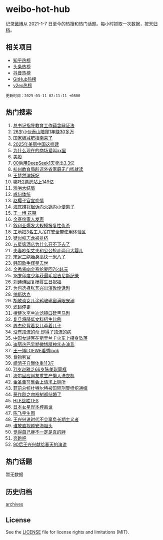 # weibo-hot-hub

记录[微博](https://www.weibo.com)从 2021-1-7 日至今的热搜和热门话题。每小时抓取一次数据，按天[归档](archives)。

## 相关项目

- [知乎热榜](https://github.com/lonnyzhang423/zhihu-hot-hub)
- [头条热榜](https://github.com/lonnyzhang423/toutiao-hot-hub)
- [抖音热榜](https://github.com/lonnyzhang423/douyin-hot-hub)
- [GitHub热榜](https://github.com/lonnyzhang423/github-hot-hub)
- [v2ex热榜](https://github.com/lonnyzhang423/v2ex-hot-hub)


`更新时间：2025-03-11 02:11:11 +0800`

## 热门搜索

1. [总书记指导教育工作蕴含辩证法](https://m.weibo.cn/search?containerid=100103type%3D1%26t%3D10%26q%3D%23%E6%80%BB%E4%B9%A6%E8%AE%B0%E6%8C%87%E5%AF%BC%E6%95%99%E8%82%B2%E5%B7%A5%E4%BD%9C%E8%95%B4%E5%90%AB%E8%BE%A9%E8%AF%81%E6%B3%95%23&stream_entry_id=51&isnewpage=1&extparam=seat%3D1%26stream_entry_id%3D51%26c_type%3D51%26q%3D%2523%25E6%2580%25BB%25E4%25B9%25A6%25E8%25AE%25B0%25E6%258C%2587%25E5%25AF%25BC%25E6%2595%2599%25E8%2582%25B2%25E5%25B7%25A5%25E4%25BD%259C%25E8%2595%25B4%25E5%2590%25AB%25E8%25BE%25A9%25E8%25AF%2581%25E6%25B3%2595%2523%26cate%3D10103%26dgr%3D0%26pos%3D0%26filter_type%3Drealtimehot%26display_time%3D1741630270%26pre_seqid%3D17416302702990236194475)
1. [26岁小伙泰山陪爬1年赚30多万](https://m.weibo.cn/search?containerid=100103type%3D1%26t%3D10%26q%3D%2326%E5%B2%81%E5%B0%8F%E4%BC%99%E6%B3%B0%E5%B1%B1%E9%99%AA%E7%88%AC1%E5%B9%B4%E8%B5%9A30%E5%A4%9A%E4%B8%87%23&stream_entry_id=31&isnewpage=1&extparam=seat%3D1%26stream_entry_id%3D31%26band_rank%3D1%26filter_type%3Drealtimehot%26lcate%3D5001%26c_type%3D31%26dgr%3D0%26q%3D%252326%25E5%25B2%2581%25E5%25B0%258F%25E4%25BC%2599%25E6%25B3%25B0%25E5%25B1%25B1%25E9%2599%25AA%25E7%2588%25AC1%25E5%25B9%25B4%25E8%25B5%259A30%25E5%25A4%259A%25E4%25B8%2587%2523%26cate%3D5001%26flag%3D0%26pos%3D0%26realpos%3D1%26display_time%3D1741630270%26pre_seqid%3D17416302702990236194475)
1. [国家版减肥指南来了](https://m.weibo.cn/search?containerid=100103type%3D1%26t%3D10%26q%3D%23%E5%9B%BD%E5%AE%B6%E7%89%88%E5%87%8F%E8%82%A5%E6%8C%87%E5%8D%97%E6%9D%A5%E4%BA%86%23&stream_entry_id=31&isnewpage=1&extparam=seat%3D1%26stream_entry_id%3D31%26band_rank%3D2%26filter_type%3Drealtimehot%26lcate%3D5001%26c_type%3D31%26dgr%3D0%26q%3D%2523%25E5%259B%25BD%25E5%25AE%25B6%25E7%2589%2588%25E5%2587%258F%25E8%2582%25A5%25E6%258C%2587%25E5%258D%2597%25E6%259D%25A5%25E4%25BA%2586%2523%26cate%3D5001%26flag%3D16%26pos%3D1%26realpos%3D2%26display_time%3D1741630270%26pre_seqid%3D17416302702990236194475)
1. [2025年美丽中国这样建](https://m.weibo.cn/search?containerid=100103type%3D1%26t%3D10%26q%3D%232025%E5%B9%B4%E7%BE%8E%E4%B8%BD%E4%B8%AD%E5%9B%BD%E8%BF%99%E6%A0%B7%E5%BB%BA%23&stream_entry_id=31&isnewpage=1&extparam=seat%3D1%26stream_entry_id%3D31%26band_rank%3D3%26filter_type%3Drealtimehot%26lcate%3D5001%26c_type%3D31%26dgr%3D0%26q%3D%25232025%25E5%25B9%25B4%25E7%25BE%258E%25E4%25B8%25BD%25E4%25B8%25AD%25E5%259B%25BD%25E8%25BF%2599%25E6%25A0%25B7%25E5%25BB%25BA%2523%26cate%3D5001%26flag%3D0%26pos%3D2%26realpos%3D3%26display_time%3D1741630270%26pre_seqid%3D17416302702990236194475)
1. [为什么现在的商场爱叫xx里](https://m.weibo.cn/search?containerid=100103type%3D1%26t%3D10%26q%3D%23%E4%B8%BA%E4%BB%80%E4%B9%88%E7%8E%B0%E5%9C%A8%E7%9A%84%E5%95%86%E5%9C%BA%E7%88%B1%E5%8F%ABxx%E9%87%8C%23&stream_entry_id=31&isnewpage=1&extparam=seat%3D1%26stream_entry_id%3D31%26band_rank%3D4%26filter_type%3Drealtimehot%26lcate%3D5001%26c_type%3D31%26dgr%3D0%26q%3D%2523%25E4%25B8%25BA%25E4%25BB%2580%25E4%25B9%2588%25E7%258E%25B0%25E5%259C%25A8%25E7%259A%2584%25E5%2595%2586%25E5%259C%25BA%25E7%2588%25B1%25E5%258F%25ABxx%25E9%2587%258C%2523%26cate%3D5001%26flag%3D0%26pos%3D3%26realpos%3D4%26display_time%3D1741630270%26pre_seqid%3D17416302702990236194475)
1. [美股](https://m.weibo.cn/search?containerid=100103type%3D1%26t%3D10%26q%3D%E7%BE%8E%E8%82%A1&stream_entry_id=31&isnewpage=1&extparam=seat%3D1%26stream_entry_id%3D31%26band_rank%3D5%26filter_type%3Drealtimehot%26lcate%3D5001%26c_type%3D31%26dgr%3D0%26q%3D%25E7%25BE%258E%25E8%2582%25A1%26cate%3D5001%26flag%3D0%26pos%3D4%26realpos%3D5%26display_time%3D1741630270%26pre_seqid%3D17416302702990236194475)
1. [00后用DeepSeek1天卖出3.3亿](https://m.weibo.cn/search?containerid=100103type%3D1%26t%3D10%26q%3D%2300%E5%90%8E%E7%94%A8DeepSeek1%E5%A4%A9%E5%8D%96%E5%87%BA3.3%E4%BA%BF%23&stream_entry_id=31&isnewpage=1&extparam=seat%3D1%26stream_entry_id%3D31%26band_rank%3D6%26filter_type%3Drealtimehot%26lcate%3D5001%26c_type%3D31%26dgr%3D0%26q%3D%252300%25E5%2590%258E%25E7%2594%25A8DeepSeek1%25E5%25A4%25A9%25E5%258D%2596%25E5%2587%25BA3.3%25E4%25BA%25BF%2523%26cate%3D5001%26flag%3D0%26pos%3D5%26realpos%3D6%26display_time%3D1741630270%26pre_seqid%3D17416302702990236194475)
1. [杭州教育局辟谣外省家庭无门槛就读](https://m.weibo.cn/search?containerid=100103type%3D1%26t%3D10%26q%3D%23%E6%9D%AD%E5%B7%9E%E6%95%99%E8%82%B2%E5%B1%80%E8%BE%9F%E8%B0%A3%E5%A4%96%E7%9C%81%E5%AE%B6%E5%BA%AD%E6%97%A0%E9%97%A8%E6%A7%9B%E5%B0%B1%E8%AF%BB%23&stream_entry_id=31&isnewpage=1&extparam=seat%3D1%26stream_entry_id%3D31%26band_rank%3D7%26is_ad_pos%3D1%26filter_type%3Drealtimehot%26c_type%3D31%26lcate%3D5001%26q%3D%2523%25E6%259D%25AD%25E5%25B7%259E%25E6%2595%2599%25E8%2582%25B2%25E5%25B1%2580%25E8%25BE%259F%25E8%25B0%25A3%25E5%25A4%2596%25E7%259C%2581%25E5%25AE%25B6%25E5%25BA%25AD%25E6%2597%25A0%25E9%2597%25A8%25E6%25A7%259B%25E5%25B0%25B1%25E8%25AF%25BB%2523%26cate%3D5001%26pos%3D6%26adid%3D278778%26dgr%3D0%26display_time%3D1741630270%26pre_seqid%3D17416302702990236194475)
1. [王楚然演妖妃](https://m.weibo.cn/search?containerid=100103type%3D1%26t%3D10%26q%3D%E7%8E%8B%E6%A5%9A%E7%84%B6%E6%BC%94%E5%A6%96%E5%A6%83&stream_entry_id=31&isnewpage=1&extparam=seat%3D1%26stream_entry_id%3D31%26band_rank%3D7%26filter_type%3Drealtimehot%26lcate%3D5001%26c_type%3D31%26dgr%3D0%26q%3D%25E7%258E%258B%25E6%25A5%259A%25E7%2584%25B6%25E6%25BC%2594%25E5%25A6%2596%25E5%25A6%2583%26cate%3D5001%26flag%3D0%26pos%3D7%26realpos%3D7%26display_time%3D1741630270%26pre_seqid%3D17416302702990236194475)
1. [哪吒2票房站上149亿](https://m.weibo.cn/search?containerid=100103type%3D1%26t%3D10%26q%3D%23%E5%93%AA%E5%90%922%E7%A5%A8%E6%88%BF%E7%AB%99%E4%B8%8A149%E4%BA%BF%23&stream_entry_id=31&isnewpage=1&extparam=seat%3D1%26stream_entry_id%3D31%26band_rank%3D8%26filter_type%3Drealtimehot%26lcate%3D5001%26c_type%3D31%26dgr%3D0%26q%3D%2523%25E5%2593%25AA%25E5%2590%25922%25E7%25A5%25A8%25E6%2588%25BF%25E7%25AB%2599%25E4%25B8%258A149%25E4%25BA%25BF%2523%26cate%3D5001%26flag%3D0%26pos%3D8%26realpos%3D8%26display_time%3D1741630270%26pre_seqid%3D17416302702990236194475)
1. [难哄大结局](https://m.weibo.cn/search?containerid=100103type%3D1%26t%3D10%26q%3D%23%E9%9A%BE%E5%93%84%E5%A4%A7%E7%BB%93%E5%B1%80%23&stream_entry_id=31&isnewpage=1&extparam=seat%3D1%26stream_entry_id%3D31%26band_rank%3D9%26filter_type%3Drealtimehot%26lcate%3D5001%26c_type%3D31%26dgr%3D0%26q%3D%2523%25E9%259A%25BE%25E5%2593%2584%25E5%25A4%25A7%25E7%25BB%2593%25E5%25B1%2580%2523%26cate%3D5001%26flag%3D0%26pos%3D9%26realpos%3D9%26display_time%3D1741630270%26pre_seqid%3D17416302702990236194475)
1. [成何体统](https://m.weibo.cn/search?containerid=100103type%3D1%26t%3D10%26q%3D%E6%88%90%E4%BD%95%E4%BD%93%E7%BB%9F&stream_entry_id=31&isnewpage=1&extparam=seat%3D1%26stream_entry_id%3D31%26band_rank%3D10%26filter_type%3Drealtimehot%26lcate%3D5001%26c_type%3D31%26dgr%3D0%26q%3D%25E6%2588%2590%25E4%25BD%2595%25E4%25BD%2593%25E7%25BB%259F%26cate%3D5001%26flag%3D0%26pos%3D10%26realpos%3D10%26display_time%3D1741630270%26pre_seqid%3D17416302702990236194475)
1. [赵樱子官宣恋情](https://m.weibo.cn/search?containerid=100103type%3D1%26t%3D10%26q%3D%23%E8%B5%B5%E6%A8%B1%E5%AD%90%E5%AE%98%E5%AE%A3%E6%81%8B%E6%83%85%23&stream_entry_id=31&isnewpage=1&extparam=seat%3D1%26stream_entry_id%3D31%26band_rank%3D11%26filter_type%3Drealtimehot%26lcate%3D5001%26c_type%3D31%26dgr%3D0%26q%3D%2523%25E8%25B5%25B5%25E6%25A8%25B1%25E5%25AD%2590%25E5%25AE%2598%25E5%25AE%25A3%25E6%2581%258B%25E6%2583%2585%2523%26cate%3D5001%26flag%3D2%26pos%3D11%26realpos%3D11%26display_time%3D1741630270%26pre_seqid%3D17416302702990236194475)
1. [海底捞将起诉向火锅内小便男子](https://m.weibo.cn/search?containerid=100103type%3D1%26t%3D10%26q%3D%23%E6%B5%B7%E5%BA%95%E6%8D%9E%E5%B0%86%E8%B5%B7%E8%AF%89%E5%90%91%E7%81%AB%E9%94%85%E5%86%85%E5%B0%8F%E4%BE%BF%E7%94%B7%E5%AD%90%23&stream_entry_id=31&isnewpage=1&extparam=seat%3D1%26stream_entry_id%3D31%26band_rank%3D12%26filter_type%3Drealtimehot%26lcate%3D5001%26c_type%3D31%26dgr%3D0%26q%3D%2523%25E6%25B5%25B7%25E5%25BA%2595%25E6%258D%259E%25E5%25B0%2586%25E8%25B5%25B7%25E8%25AF%2589%25E5%2590%2591%25E7%2581%25AB%25E9%2594%2585%25E5%2586%2585%25E5%25B0%258F%25E4%25BE%25BF%25E7%2594%25B7%25E5%25AD%2590%2523%26cate%3D5001%26flag%3D2%26pos%3D12%26realpos%3D12%26display_time%3D1741630270%26pre_seqid%3D17416302702990236194475)
1. [王一博 花期](https://m.weibo.cn/search?containerid=100103type%3D1%26t%3D10%26q%3D%E7%8E%8B%E4%B8%80%E5%8D%9A+%E8%8A%B1%E6%9C%9F&stream_entry_id=31&isnewpage=1&extparam=seat%3D1%26stream_entry_id%3D31%26band_rank%3D13%26filter_type%3Drealtimehot%26lcate%3D5001%26c_type%3D31%26dgr%3D0%26q%3D%25E7%258E%258B%25E4%25B8%2580%25E5%258D%259A%2520%25E8%258A%25B1%25E6%259C%259F%26cate%3D5001%26flag%3D0%26pos%3D13%26realpos%3D13%26display_time%3D1741630270%26pre_seqid%3D17416302702990236194475)
1. [金赛纶家人发声](https://m.weibo.cn/search?containerid=100103type%3D1%26t%3D10%26q%3D%23%E9%87%91%E8%B5%9B%E7%BA%B6%E5%AE%B6%E4%BA%BA%E5%8F%91%E5%A3%B0%23&stream_entry_id=31&isnewpage=1&extparam=seat%3D1%26stream_entry_id%3D31%26band_rank%3D14%26filter_type%3Drealtimehot%26lcate%3D5001%26c_type%3D31%26dgr%3D0%26q%3D%2523%25E9%2587%2591%25E8%25B5%259B%25E7%25BA%25B6%25E5%25AE%25B6%25E4%25BA%25BA%25E5%258F%2591%25E5%25A3%25B0%2523%26cate%3D5001%26flag%3D0%26pos%3D14%26realpos%3D14%26display_time%3D1741630270%26pre_seqid%3D17416302702990236194475)
1. [叙利亚爆发大规模报复性仇杀](https://m.weibo.cn/search?containerid=100103type%3D1%26t%3D10%26q%3D%23%E5%8F%99%E5%88%A9%E4%BA%9A%E7%88%86%E5%8F%91%E5%A4%A7%E8%A7%84%E6%A8%A1%E6%8A%A5%E5%A4%8D%E6%80%A7%E4%BB%87%E6%9D%80%23&stream_entry_id=31&isnewpage=1&extparam=seat%3D1%26stream_entry_id%3D31%26band_rank%3D15%26filter_type%3Drealtimehot%26lcate%3D5001%26c_type%3D31%26dgr%3D0%26q%3D%2523%25E5%258F%2599%25E5%2588%25A9%25E4%25BA%259A%25E7%2588%2586%25E5%258F%2591%25E5%25A4%25A7%25E8%25A7%2584%25E6%25A8%25A1%25E6%258A%25A5%25E5%25A4%258D%25E6%2580%25A7%25E4%25BB%2587%25E6%259D%2580%2523%26cate%3D5001%26flag%3D0%26pos%3D15%26realpos%3D15%26display_time%3D1741630270%26pre_seqid%3D17416302702990236194475)
1. [工地把3名工人吊在安全带使用体验区](https://m.weibo.cn/search?containerid=100103type%3D1%26t%3D10%26q%3D%23%E5%B7%A5%E5%9C%B0%E6%8A%8A3%E5%90%8D%E5%B7%A5%E4%BA%BA%E5%90%8A%E5%9C%A8%E5%AE%89%E5%85%A8%E5%B8%A6%E4%BD%BF%E7%94%A8%E4%BD%93%E9%AA%8C%E5%8C%BA%23&stream_entry_id=31&isnewpage=1&extparam=seat%3D1%26stream_entry_id%3D31%26band_rank%3D16%26filter_type%3Drealtimehot%26lcate%3D5001%26c_type%3D31%26dgr%3D0%26q%3D%2523%25E5%25B7%25A5%25E5%259C%25B0%25E6%258A%258A3%25E5%2590%258D%25E5%25B7%25A5%25E4%25BA%25BA%25E5%2590%258A%25E5%259C%25A8%25E5%25AE%2589%25E5%2585%25A8%25E5%25B8%25A6%25E4%25BD%25BF%25E7%2594%25A8%25E4%25BD%2593%25E9%25AA%258C%25E5%258C%25BA%2523%26cate%3D5001%26flag%3D0%26pos%3D16%26realpos%3D16%26display_time%3D1741630270%26pre_seqid%3D17416302702990236194475)
1. [疑似权志龙被排挤](https://m.weibo.cn/search?containerid=100103type%3D1%26t%3D10%26q%3D%23%E7%96%91%E4%BC%BC%E6%9D%83%E5%BF%97%E9%BE%99%E8%A2%AB%E6%8E%92%E6%8C%A4%23&stream_entry_id=31&isnewpage=1&extparam=seat%3D1%26stream_entry_id%3D31%26band_rank%3D17%26filter_type%3Drealtimehot%26lcate%3D5001%26c_type%3D31%26dgr%3D0%26q%3D%2523%25E7%2596%2591%25E4%25BC%25BC%25E6%259D%2583%25E5%25BF%2597%25E9%25BE%2599%25E8%25A2%25AB%25E6%258E%2592%25E6%258C%25A4%2523%26cate%3D5001%26flag%3D0%26pos%3D17%26realpos%3D17%26display_time%3D1741630270%26pre_seqid%3D17416302702990236194475)
1. [五星级酒店为什么开不下去了](https://m.weibo.cn/search?containerid=100103type%3D1%26t%3D10%26q%3D%23%E4%BA%94%E6%98%9F%E7%BA%A7%E9%85%92%E5%BA%97%E4%B8%BA%E4%BB%80%E4%B9%88%E5%BC%80%E4%B8%8D%E4%B8%8B%E5%8E%BB%E4%BA%86%23&stream_entry_id=31&isnewpage=1&extparam=seat%3D1%26stream_entry_id%3D31%26band_rank%3D18%26filter_type%3Drealtimehot%26lcate%3D5001%26c_type%3D31%26dgr%3D0%26q%3D%2523%25E4%25BA%2594%25E6%2598%259F%25E7%25BA%25A7%25E9%2585%2592%25E5%25BA%2597%25E4%25B8%25BA%25E4%25BB%2580%25E4%25B9%2588%25E5%25BC%2580%25E4%25B8%258D%25E4%25B8%258B%25E5%258E%25BB%25E4%25BA%2586%2523%26cate%3D5001%26flag%3D0%26pos%3D18%26realpos%3D18%26display_time%3D1741630270%26pre_seqid%3D17416302702990236194475)
1. [夫妻吵架丈夫和公公抢走两月大婴儿](https://m.weibo.cn/search?containerid=100103type%3D1%26t%3D10%26q%3D%23%E5%A4%AB%E5%A6%BB%E5%90%B5%E6%9E%B6%E4%B8%88%E5%A4%AB%E5%92%8C%E5%85%AC%E5%85%AC%E6%8A%A2%E8%B5%B0%E4%B8%A4%E6%9C%88%E5%A4%A7%E5%A9%B4%E5%84%BF%23&stream_entry_id=31&isnewpage=1&extparam=seat%3D1%26stream_entry_id%3D31%26band_rank%3D19%26filter_type%3Drealtimehot%26lcate%3D5001%26c_type%3D31%26dgr%3D0%26q%3D%2523%25E5%25A4%25AB%25E5%25A6%25BB%25E5%2590%25B5%25E6%259E%25B6%25E4%25B8%2588%25E5%25A4%25AB%25E5%2592%258C%25E5%2585%25AC%25E5%2585%25AC%25E6%258A%25A2%25E8%25B5%25B0%25E4%25B8%25A4%25E6%259C%2588%25E5%25A4%25A7%25E5%25A9%25B4%25E5%2584%25BF%2523%26cate%3D5001%26flag%3D0%26pos%3D19%26realpos%3D19%26display_time%3D1741630270%26pre_seqid%3D17416302702990236194475)
1. [宋家三胞胎身高快一米八了](https://m.weibo.cn/search?containerid=100103type%3D1%26t%3D10%26q%3D%23%E5%AE%8B%E5%AE%B6%E4%B8%89%E8%83%9E%E8%83%8E%E8%BA%AB%E9%AB%98%E5%BF%AB%E4%B8%80%E7%B1%B3%E5%85%AB%E4%BA%86%23&stream_entry_id=31&isnewpage=1&extparam=seat%3D1%26stream_entry_id%3D31%26band_rank%3D20%26filter_type%3Drealtimehot%26lcate%3D5001%26c_type%3D31%26dgr%3D0%26q%3D%2523%25E5%25AE%258B%25E5%25AE%25B6%25E4%25B8%2589%25E8%2583%259E%25E8%2583%258E%25E8%25BA%25AB%25E9%25AB%2598%25E5%25BF%25AB%25E4%25B8%2580%25E7%25B1%25B3%25E5%2585%25AB%25E4%25BA%2586%2523%26cate%3D5001%26flag%3D0%26pos%3D20%26realpos%3D20%26display_time%3D1741630270%26pre_seqid%3D17416302702990236194475)
1. [韩国歌手辉星去世](https://m.weibo.cn/search?containerid=100103type%3D1%26t%3D10%26q%3D%23%E9%9F%A9%E5%9B%BD%E6%AD%8C%E6%89%8B%E8%BE%89%E6%98%9F%E5%8E%BB%E4%B8%96%23&stream_entry_id=31&isnewpage=1&extparam=seat%3D1%26stream_entry_id%3D31%26band_rank%3D21%26filter_type%3Drealtimehot%26lcate%3D5001%26c_type%3D31%26dgr%3D0%26q%3D%2523%25E9%259F%25A9%25E5%259B%25BD%25E6%25AD%258C%25E6%2589%258B%25E8%25BE%2589%25E6%2598%259F%25E5%258E%25BB%25E4%25B8%2596%2523%26cate%3D5001%26flag%3D0%26pos%3D21%26realpos%3D21%26display_time%3D1741630270%26pre_seqid%3D17416302702990236194475)
1. [金秀贤向金赛纶要回7亿韩元](https://m.weibo.cn/search?containerid=100103type%3D1%26t%3D10%26q%3D%23%E9%87%91%E7%A7%80%E8%B4%A4%E5%90%91%E9%87%91%E8%B5%9B%E7%BA%B6%E8%A6%81%E5%9B%9E7%E4%BA%BF%E9%9F%A9%E5%85%83%23&stream_entry_id=31&isnewpage=1&extparam=seat%3D1%26stream_entry_id%3D31%26band_rank%3D22%26filter_type%3Drealtimehot%26lcate%3D5001%26c_type%3D31%26dgr%3D0%26q%3D%2523%25E9%2587%2591%25E7%25A7%2580%25E8%25B4%25A4%25E5%2590%2591%25E9%2587%2591%25E8%25B5%259B%25E7%25BA%25B6%25E8%25A6%2581%25E5%259B%259E7%25E4%25BA%25BF%25E9%259F%25A9%25E5%2585%2583%2523%26cate%3D5001%26flag%3D0%26pos%3D22%26realpos%3D22%26display_time%3D1741630270%26pre_seqid%3D17416302702990236194475)
1. [18岁印度少年获最毛脸吉尼斯纪录](https://m.weibo.cn/search?containerid=100103type%3D1%26t%3D10%26q%3D%2318%E5%B2%81%E5%8D%B0%E5%BA%A6%E5%B0%91%E5%B9%B4%E8%8E%B7%E6%9C%80%E6%AF%9B%E8%84%B8%E5%90%89%E5%B0%BC%E6%96%AF%E7%BA%AA%E5%BD%95%23&stream_entry_id=31&isnewpage=1&extparam=seat%3D1%26stream_entry_id%3D31%26band_rank%3D23%26filter_type%3Drealtimehot%26lcate%3D5001%26c_type%3D31%26dgr%3D0%26q%3D%252318%25E5%25B2%2581%25E5%258D%25B0%25E5%25BA%25A6%25E5%25B0%2591%25E5%25B9%25B4%25E8%258E%25B7%25E6%259C%2580%25E6%25AF%259B%25E8%2584%25B8%25E5%2590%2589%25E5%25B0%25BC%25E6%2596%25AF%25E7%25BA%25AA%25E5%25BD%2595%2523%26cate%3D5001%26flag%3D1%26pos%3D23%26realpos%3D23%26display_time%3D1741630270%26pre_seqid%3D17416302702990236194475)
1. [刘诗诗回复杨幂生日祝福](https://m.weibo.cn/search?containerid=100103type%3D1%26t%3D10%26q%3D%E5%88%98%E8%AF%97%E8%AF%97%E5%9B%9E%E5%A4%8D%E6%9D%A8%E5%B9%82%E7%94%9F%E6%97%A5%E7%A5%9D%E7%A6%8F&stream_entry_id=31&isnewpage=1&extparam=seat%3D1%26stream_entry_id%3D31%26band_rank%3D24%26filter_type%3Drealtimehot%26lcate%3D5001%26c_type%3D31%26dgr%3D0%26q%3D%25E5%2588%2598%25E8%25AF%2597%25E8%25AF%2597%25E5%259B%259E%25E5%25A4%258D%25E6%259D%25A8%25E5%25B9%2582%25E7%2594%259F%25E6%2597%25A5%25E7%25A5%259D%25E7%25A6%258F%26cate%3D5001%26flag%3D0%26pos%3D24%26realpos%3D24%26display_time%3D1741630270%26pre_seqid%3D17416302702990236194475)
1. [为何选择张艺兴出演敦煌话剧](https://m.weibo.cn/search?containerid=100103type%3D1%26t%3D10%26q%3D%23%E4%B8%BA%E4%BD%95%E9%80%89%E6%8B%A9%E5%BC%A0%E8%89%BA%E5%85%B4%E5%87%BA%E6%BC%94%E6%95%A6%E7%85%8C%E8%AF%9D%E5%89%A7%23&stream_entry_id=31&isnewpage=1&extparam=seat%3D1%26stream_entry_id%3D31%26band_rank%3D25%26filter_type%3Drealtimehot%26lcate%3D5001%26c_type%3D31%26dgr%3D0%26q%3D%2523%25E4%25B8%25BA%25E4%25BD%2595%25E9%2580%2589%25E6%258B%25A9%25E5%25BC%25A0%25E8%2589%25BA%25E5%2585%25B4%25E5%2587%25BA%25E6%25BC%2594%25E6%2595%25A6%25E7%2585%258C%25E8%25AF%259D%25E5%2589%25A7%2523%26cate%3D5001%26flag%3D0%26pos%3D25%26realpos%3D25%26display_time%3D1741630270%26pre_seqid%3D17416302702990236194475)
1. [纳斯达克](https://m.weibo.cn/search?containerid=100103type%3D1%26t%3D10%26q%3D%E7%BA%B3%E6%96%AF%E8%BE%BE%E5%85%8B&stream_entry_id=31&isnewpage=1&extparam=seat%3D1%26stream_entry_id%3D31%26band_rank%3D26%26filter_type%3Drealtimehot%26lcate%3D5001%26c_type%3D31%26dgr%3D0%26q%3D%25E7%25BA%25B3%25E6%2596%25AF%25E8%25BE%25BE%25E5%2585%258B%26cate%3D5001%26flag%3D0%26pos%3D26%26realpos%3D26%26display_time%3D1741630270%26pre_seqid%3D17416302702990236194475)
1. [胡歌谈女儿涂鸦玻璃窗满眼宠溺](https://m.weibo.cn/search?containerid=100103type%3D1%26t%3D10%26q%3D%E8%83%A1%E6%AD%8C%E8%B0%88%E5%A5%B3%E5%84%BF%E6%B6%82%E9%B8%A6%E7%8E%BB%E7%92%83%E7%AA%97%E6%BB%A1%E7%9C%BC%E5%AE%A0%E6%BA%BA&stream_entry_id=31&isnewpage=1&extparam=seat%3D1%26stream_entry_id%3D31%26band_rank%3D27%26filter_type%3Drealtimehot%26lcate%3D5001%26c_type%3D31%26dgr%3D0%26q%3D%25E8%2583%25A1%25E6%25AD%258C%25E8%25B0%2588%25E5%25A5%25B3%25E5%2584%25BF%25E6%25B6%2582%25E9%25B8%25A6%25E7%258E%25BB%25E7%2592%2583%25E7%25AA%2597%25E6%25BB%25A1%25E7%259C%25BC%25E5%25AE%25A0%25E6%25BA%25BA%26cate%3D5001%26flag%3D0%26pos%3D27%26realpos%3D27%26display_time%3D1741630270%26pre_seqid%3D17416302702990236194475)
1. [滤镜停更](https://m.weibo.cn/search?containerid=100103type%3D1%26t%3D10%26q%3D%E6%BB%A4%E9%95%9C%E5%81%9C%E6%9B%B4&stream_entry_id=31&isnewpage=1&extparam=seat%3D1%26stream_entry_id%3D31%26band_rank%3D28%26filter_type%3Drealtimehot%26lcate%3D5001%26c_type%3D31%26dgr%3D0%26q%3D%25E6%25BB%25A4%25E9%2595%259C%25E5%2581%259C%25E6%259B%25B4%26cate%3D5001%26flag%3D0%26pos%3D28%26realpos%3D28%26display_time%3D1741630270%26pre_seqid%3D17416302702990236194475)
1. [檀健次李兰迪滤镜口碑黑马剧](https://m.weibo.cn/search?containerid=100103type%3D1%26t%3D10%26q%3D%23%E6%AA%80%E5%81%A5%E6%AC%A1%E6%9D%8E%E5%85%B0%E8%BF%AA%E6%BB%A4%E9%95%9C%E5%8F%A3%E7%A2%91%E9%BB%91%E9%A9%AC%E5%89%A7%23&stream_entry_id=31&isnewpage=1&extparam=seat%3D1%26stream_entry_id%3D31%26band_rank%3D29%26filter_type%3Drealtimehot%26lcate%3D5001%26c_type%3D31%26dgr%3D0%26q%3D%2523%25E6%25AA%2580%25E5%2581%25A5%25E6%25AC%25A1%25E6%259D%258E%25E5%2585%25B0%25E8%25BF%25AA%25E6%25BB%25A4%25E9%2595%259C%25E5%258F%25A3%25E7%25A2%2591%25E9%25BB%2591%25E9%25A9%25AC%25E5%2589%25A7%2523%26cate%3D5001%26flag%3D0%26pos%3D29%26realpos%3D29%26display_time%3D1741630270%26pre_seqid%3D17416302702990236194475)
1. [复旦将降低文科招生比例](https://m.weibo.cn/search?containerid=100103type%3D1%26t%3D10%26q%3D%23%E5%A4%8D%E6%97%A6%E5%B0%86%E9%99%8D%E4%BD%8E%E6%96%87%E7%A7%91%E6%8B%9B%E7%94%9F%E6%AF%94%E4%BE%8B%23&stream_entry_id=31&isnewpage=1&extparam=seat%3D1%26stream_entry_id%3D31%26band_rank%3D30%26filter_type%3Drealtimehot%26lcate%3D5001%26c_type%3D31%26dgr%3D0%26q%3D%2523%25E5%25A4%258D%25E6%2597%25A6%25E5%25B0%2586%25E9%2599%258D%25E4%25BD%258E%25E6%2596%2587%25E7%25A7%2591%25E6%258B%259B%25E7%2594%259F%25E6%25AF%2594%25E4%25BE%258B%2523%26cate%3D5001%26flag%3D0%26pos%3D30%26realpos%3D30%26display_time%3D1741630270%26pre_seqid%3D17416302702990236194475)
1. [周杰伦背着女儿牵着儿子](https://m.weibo.cn/search?containerid=100103type%3D1%26t%3D10%26q%3D%23%E5%91%A8%E6%9D%B0%E4%BC%A6%E8%83%8C%E7%9D%80%E5%A5%B3%E5%84%BF%E7%89%B5%E7%9D%80%E5%84%BF%E5%AD%90%23&stream_entry_id=31&isnewpage=1&extparam=seat%3D1%26stream_entry_id%3D31%26band_rank%3D31%26filter_type%3Drealtimehot%26lcate%3D5001%26c_type%3D31%26dgr%3D0%26q%3D%2523%25E5%2591%25A8%25E6%259D%25B0%25E4%25BC%25A6%25E8%2583%258C%25E7%259D%2580%25E5%25A5%25B3%25E5%2584%25BF%25E7%2589%25B5%25E7%259D%2580%25E5%2584%25BF%25E5%25AD%2590%2523%26cate%3D5001%26flag%3D0%26pos%3D31%26realpos%3D31%26display_time%3D1741630270%26pre_seqid%3D17416302702990236194475)
1. [没有顶流的命 却得了顶流的病](https://m.weibo.cn/search?containerid=100103type%3D1%26t%3D10%26q%3D%E6%B2%A1%E6%9C%89%E9%A1%B6%E6%B5%81%E7%9A%84%E5%91%BD+%E5%8D%B4%E5%BE%97%E4%BA%86%E9%A1%B6%E6%B5%81%E7%9A%84%E7%97%85&stream_entry_id=31&isnewpage=1&extparam=seat%3D1%26stream_entry_id%3D31%26band_rank%3D32%26filter_type%3Drealtimehot%26lcate%3D5001%26c_type%3D31%26dgr%3D0%26q%3D%25E6%25B2%25A1%25E6%259C%2589%25E9%25A1%25B6%25E6%25B5%2581%25E7%259A%2584%25E5%2591%25BD%2520%25E5%258D%25B4%25E5%25BE%2597%25E4%25BA%2586%25E9%25A1%25B6%25E6%25B5%2581%25E7%259A%2584%25E7%2597%2585%26cate%3D5001%26flag%3D0%26pos%3D32%26realpos%3D32%26display_time%3D1741630270%26pre_seqid%3D17416302702990236194475)
1. [中国女游客在斯里兰卡火车上探身坠落](https://m.weibo.cn/search?containerid=100103type%3D1%26t%3D10%26q%3D%23%E4%B8%AD%E5%9B%BD%E5%A5%B3%E6%B8%B8%E5%AE%A2%E5%9C%A8%E6%96%AF%E9%87%8C%E5%85%B0%E5%8D%A1%E7%81%AB%E8%BD%A6%E4%B8%8A%E6%8E%A2%E8%BA%AB%E5%9D%A0%E8%90%BD%23&stream_entry_id=31&isnewpage=1&extparam=seat%3D1%26stream_entry_id%3D31%26band_rank%3D33%26filter_type%3Drealtimehot%26lcate%3D5001%26c_type%3D31%26dgr%3D0%26q%3D%2523%25E4%25B8%25AD%25E5%259B%25BD%25E5%25A5%25B3%25E6%25B8%25B8%25E5%25AE%25A2%25E5%259C%25A8%25E6%2596%25AF%25E9%2587%258C%25E5%2585%25B0%25E5%258D%25A1%25E7%2581%25AB%25E8%25BD%25A6%25E4%25B8%258A%25E6%258E%25A2%25E8%25BA%25AB%25E5%259D%25A0%25E8%2590%25BD%2523%26cate%3D5001%26flag%3D0%26pos%3D33%26realpos%3D33%26display_time%3D1741630270%26pre_seqid%3D17416302702990236194475)
1. [迪丽热巴早期微博精神状态演我](https://m.weibo.cn/search?containerid=100103type%3D1%26t%3D10%26q%3D%23%E8%BF%AA%E4%B8%BD%E7%83%AD%E5%B7%B4%E6%97%A9%E6%9C%9F%E5%BE%AE%E5%8D%9A%E7%B2%BE%E7%A5%9E%E7%8A%B6%E6%80%81%E6%BC%94%E6%88%91%23&stream_entry_id=31&isnewpage=1&extparam=seat%3D1%26stream_entry_id%3D31%26band_rank%3D34%26filter_type%3Drealtimehot%26lcate%3D5001%26c_type%3D31%26dgr%3D0%26q%3D%2523%25E8%25BF%25AA%25E4%25B8%25BD%25E7%2583%25AD%25E5%25B7%25B4%25E6%2597%25A9%25E6%259C%259F%25E5%25BE%25AE%25E5%258D%259A%25E7%25B2%25BE%25E7%25A5%259E%25E7%258A%25B6%25E6%2580%2581%25E6%25BC%2594%25E6%2588%2591%2523%26cate%3D5001%26flag%3D0%26pos%3D34%26realpos%3D34%26display_time%3D1741630270%26pre_seqid%3D17416302702990236194475)
1. [王一博LOEWE看秀look](https://m.weibo.cn/search?containerid=100103type%3D1%26t%3D10%26q%3D%23%E7%8E%8B%E4%B8%80%E5%8D%9ALOEWE%E7%9C%8B%E7%A7%80look%23&stream_entry_id=31&isnewpage=1&extparam=seat%3D1%26stream_entry_id%3D31%26band_rank%3D35%26filter_type%3Drealtimehot%26lcate%3D5001%26c_type%3D31%26dgr%3D0%26q%3D%2523%25E7%258E%258B%25E4%25B8%2580%25E5%258D%259ALOEWE%25E7%259C%258B%25E7%25A7%2580look%2523%26cate%3D5001%26flag%3D0%26pos%3D35%26realpos%3D35%26display_time%3D1741630270%26pre_seqid%3D17416302702990236194475)
1. [食物判官](https://m.weibo.cn/search?containerid=100103type%3D1%26t%3D10%26q%3D%E9%A3%9F%E7%89%A9%E5%88%A4%E5%AE%98&stream_entry_id=31&isnewpage=1&extparam=seat%3D1%26stream_entry_id%3D31%26band_rank%3D36%26filter_type%3Drealtimehot%26lcate%3D5001%26c_type%3D31%26dgr%3D0%26q%3D%25E9%25A3%259F%25E7%2589%25A9%25E5%2588%25A4%25E5%25AE%2598%26cate%3D5001%26flag%3D1%26pos%3D36%26realpos%3D36%26display_time%3D1741630270%26pre_seqid%3D17416302702990236194475)
1. [阚清子自曝体重113斤](https://m.weibo.cn/search?containerid=100103type%3D1%26t%3D10%26q%3D%23%E9%98%9A%E6%B8%85%E5%AD%90%E8%87%AA%E6%9B%9D%E4%BD%93%E9%87%8D113%E6%96%A4%23&stream_entry_id=31&isnewpage=1&extparam=seat%3D1%26stream_entry_id%3D31%26band_rank%3D37%26filter_type%3Drealtimehot%26lcate%3D5001%26c_type%3D31%26dgr%3D0%26q%3D%2523%25E9%2598%259A%25E6%25B8%2585%25E5%25AD%2590%25E8%2587%25AA%25E6%259B%259D%25E4%25BD%2593%25E9%2587%258D113%25E6%2596%25A4%2523%26cate%3D5001%26flag%3D0%26pos%3D37%26realpos%3D37%26display_time%3D1741630270%26pre_seqid%3D17416302702990236194475)
1. [71岁赵雅芝66岁陈美琪同框](https://m.weibo.cn/search?containerid=100103type%3D1%26t%3D10%26q%3D%2371%E5%B2%81%E8%B5%B5%E9%9B%85%E8%8A%9D66%E5%B2%81%E9%99%88%E7%BE%8E%E7%90%AA%E5%90%8C%E6%A1%86%23&stream_entry_id=31&isnewpage=1&extparam=seat%3D1%26stream_entry_id%3D31%26band_rank%3D38%26filter_type%3Drealtimehot%26lcate%3D5001%26c_type%3D31%26dgr%3D0%26q%3D%252371%25E5%25B2%2581%25E8%25B5%25B5%25E9%259B%2585%25E8%258A%259D66%25E5%25B2%2581%25E9%2599%2588%25E7%25BE%258E%25E7%2590%25AA%25E5%2590%258C%25E6%25A1%2586%2523%26cate%3D5001%26flag%3D0%26pos%3D38%26realpos%3D38%26display_time%3D1741630270%26pre_seqid%3D17416302702990236194475)
1. [海尔回应网友求生产懒人洗衣机](https://m.weibo.cn/search?containerid=100103type%3D1%26t%3D10%26q%3D%23%E6%B5%B7%E5%B0%94%E5%9B%9E%E5%BA%94%E7%BD%91%E5%8F%8B%E6%B1%82%E7%94%9F%E4%BA%A7%E6%87%92%E4%BA%BA%E6%B4%97%E8%A1%A3%E6%9C%BA%23&stream_entry_id=31&isnewpage=1&extparam=seat%3D1%26stream_entry_id%3D31%26band_rank%3D39%26filter_type%3Drealtimehot%26lcate%3D5001%26c_type%3D31%26dgr%3D0%26q%3D%2523%25E6%25B5%25B7%25E5%25B0%2594%25E5%259B%259E%25E5%25BA%2594%25E7%25BD%2591%25E5%258F%258B%25E6%25B1%2582%25E7%2594%259F%25E4%25BA%25A7%25E6%2587%2592%25E4%25BA%25BA%25E6%25B4%2597%25E8%25A1%25A3%25E6%259C%25BA%2523%26cate%3D5001%26flag%3D0%26pos%3D39%26realpos%3D39%26display_time%3D1741630270%26pre_seqid%3D17416302702990236194475)
1. [金圣圭签售会上请求上厕所](https://m.weibo.cn/search?containerid=100103type%3D1%26t%3D10%26q%3D%23%E9%87%91%E5%9C%A3%E5%9C%AD%E7%AD%BE%E5%94%AE%E4%BC%9A%E4%B8%8A%E8%AF%B7%E6%B1%82%E4%B8%8A%E5%8E%95%E6%89%80%23&stream_entry_id=31&isnewpage=1&extparam=seat%3D1%26stream_entry_id%3D31%26band_rank%3D40%26filter_type%3Drealtimehot%26lcate%3D5001%26c_type%3D31%26dgr%3D0%26q%3D%2523%25E9%2587%2591%25E5%259C%25A3%25E5%259C%25AD%25E7%25AD%25BE%25E5%2594%25AE%25E4%25BC%259A%25E4%25B8%258A%25E8%25AF%25B7%25E6%25B1%2582%25E4%25B8%258A%25E5%258E%2595%25E6%2589%2580%2523%26cate%3D5001%26flag%3D1%26pos%3D40%26realpos%3D40%26display_time%3D1741630270%26pre_seqid%3D17416302702990236194475)
1. [菲前总统杜特尔特被国际刑警组织通缉](https://m.weibo.cn/search?containerid=100103type%3D1%26t%3D10%26q%3D%23%E8%8F%B2%E5%89%8D%E6%80%BB%E7%BB%9F%E6%9D%9C%E7%89%B9%E5%B0%94%E7%89%B9%E8%A2%AB%E5%9B%BD%E9%99%85%E5%88%91%E8%AD%A6%E7%BB%84%E7%BB%87%E9%80%9A%E7%BC%89%23&stream_entry_id=31&isnewpage=1&extparam=seat%3D1%26stream_entry_id%3D31%26band_rank%3D41%26filter_type%3Drealtimehot%26lcate%3D5001%26c_type%3D31%26dgr%3D0%26q%3D%2523%25E8%258F%25B2%25E5%2589%258D%25E6%2580%25BB%25E7%25BB%259F%25E6%259D%259C%25E7%2589%25B9%25E5%25B0%2594%25E7%2589%25B9%25E8%25A2%25AB%25E5%259B%25BD%25E9%2599%2585%25E5%2588%2591%25E8%25AD%25A6%25E7%25BB%2584%25E7%25BB%2587%25E9%2580%259A%25E7%25BC%2589%2523%26cate%3D5001%26flag%3D0%26pos%3D41%26realpos%3D41%26display_time%3D1741630270%26pre_seqid%3D17416302702990236194475)
1. [恶作剧之吻裕树都结婚了](https://m.weibo.cn/search?containerid=100103type%3D1%26t%3D10%26q%3D%23%E6%81%B6%E4%BD%9C%E5%89%A7%E4%B9%8B%E5%90%BB%E8%A3%95%E6%A0%91%E9%83%BD%E7%BB%93%E5%A9%9A%E4%BA%86%23&stream_entry_id=31&isnewpage=1&extparam=seat%3D1%26stream_entry_id%3D31%26band_rank%3D42%26filter_type%3Drealtimehot%26lcate%3D5001%26c_type%3D31%26dgr%3D0%26q%3D%2523%25E6%2581%25B6%25E4%25BD%259C%25E5%2589%25A7%25E4%25B9%258B%25E5%2590%25BB%25E8%25A3%2595%25E6%25A0%2591%25E9%2583%25BD%25E7%25BB%2593%25E5%25A9%259A%25E4%25BA%2586%2523%26cate%3D5001%26flag%3D0%26pos%3D42%26realpos%3D42%26display_time%3D1741630270%26pre_seqid%3D17416302702990236194475)
1. [HLE战胜TES](https://m.weibo.cn/search?containerid=100103type%3D1%26t%3D10%26q%3D%23HLE%E6%88%98%E8%83%9CTES%23&stream_entry_id=31&isnewpage=1&extparam=seat%3D1%26stream_entry_id%3D31%26band_rank%3D43%26filter_type%3Drealtimehot%26lcate%3D5001%26c_type%3D31%26dgr%3D0%26q%3D%2523HLE%25E6%2588%2598%25E8%2583%259CTES%2523%26cate%3D5001%26flag%3D0%26pos%3D43%26realpos%3D43%26display_time%3D1741630270%26pre_seqid%3D17416302702990236194475)
1. [日本女星岸本梓离世](https://m.weibo.cn/search?containerid=100103type%3D1%26t%3D10%26q%3D%23%E6%97%A5%E6%9C%AC%E5%A5%B3%E6%98%9F%E5%B2%B8%E6%9C%AC%E6%A2%93%E7%A6%BB%E4%B8%96%23&stream_entry_id=31&isnewpage=1&extparam=seat%3D1%26stream_entry_id%3D31%26band_rank%3D44%26filter_type%3Drealtimehot%26lcate%3D5001%26c_type%3D31%26dgr%3D0%26q%3D%2523%25E6%2597%25A5%25E6%259C%25AC%25E5%25A5%25B3%25E6%2598%259F%25E5%25B2%25B8%25E6%259C%25AC%25E6%25A2%2593%25E7%25A6%25BB%25E4%25B8%2596%2523%26cate%3D5001%26flag%3D0%26pos%3D44%26realpos%3D44%26display_time%3D1741630270%26pre_seqid%3D17416302702990236194475)
1. [陈飞宇生图](https://m.weibo.cn/search?containerid=100103type%3D1%26t%3D10%26q%3D%E9%99%88%E9%A3%9E%E5%AE%87%E7%94%9F%E5%9B%BE&stream_entry_id=31&isnewpage=1&extparam=seat%3D1%26stream_entry_id%3D31%26band_rank%3D45%26filter_type%3Drealtimehot%26lcate%3D5001%26c_type%3D31%26dgr%3D0%26q%3D%25E9%2599%2588%25E9%25A3%259E%25E5%25AE%2587%25E7%2594%259F%25E5%259B%25BE%26cate%3D5001%26flag%3D0%26pos%3D45%26realpos%3D45%26display_time%3D1741630270%26pre_seqid%3D17416302702990236194475)
1. [王兴兴说时代不会辜负长期主义者](https://m.weibo.cn/search?containerid=100103type%3D1%26t%3D10%26q%3D%23%E7%8E%8B%E5%85%B4%E5%85%B4%E8%AF%B4%E6%97%B6%E4%BB%A3%E4%B8%8D%E4%BC%9A%E8%BE%9C%E8%B4%9F%E9%95%BF%E6%9C%9F%E4%B8%BB%E4%B9%89%E8%80%85%23&stream_entry_id=31&isnewpage=1&extparam=seat%3D1%26stream_entry_id%3D31%26band_rank%3D46%26filter_type%3Drealtimehot%26lcate%3D5001%26c_type%3D31%26dgr%3D0%26q%3D%2523%25E7%258E%258B%25E5%2585%25B4%25E5%2585%25B4%25E8%25AF%25B4%25E6%2597%25B6%25E4%25BB%25A3%25E4%25B8%258D%25E4%25BC%259A%25E8%25BE%259C%25E8%25B4%259F%25E9%2595%25BF%25E6%259C%259F%25E4%25B8%25BB%25E4%25B9%2589%25E8%2580%2585%2523%26cate%3D5001%26flag%3D0%26pos%3D46%26realpos%3D46%26display_time%3D1741630270%26pre_seqid%3D17416302702990236194475)
1. [谁敢直视颜安海胆头](https://m.weibo.cn/search?containerid=100103type%3D1%26t%3D10%26q%3D%E8%B0%81%E6%95%A2%E7%9B%B4%E8%A7%86%E9%A2%9C%E5%AE%89%E6%B5%B7%E8%83%86%E5%A4%B4&stream_entry_id=31&isnewpage=1&extparam=seat%3D1%26stream_entry_id%3D31%26band_rank%3D47%26filter_type%3Drealtimehot%26lcate%3D5001%26c_type%3D31%26dgr%3D0%26q%3D%25E8%25B0%2581%25E6%2595%25A2%25E7%259B%25B4%25E8%25A7%2586%25E9%25A2%259C%25E5%25AE%2589%25E6%25B5%25B7%25E8%2583%2586%25E5%25A4%25B4%26cate%3D5001%26flag%3D0%26pos%3D47%26realpos%3D47%26display_time%3D1741630270%26pre_seqid%3D17416302702990236194475)
1. [觉得自己胖不一定是真的胖](https://m.weibo.cn/search?containerid=100103type%3D1%26t%3D10%26q%3D%23%E8%A7%89%E5%BE%97%E8%87%AA%E5%B7%B1%E8%83%96%E4%B8%8D%E4%B8%80%E5%AE%9A%E6%98%AF%E7%9C%9F%E7%9A%84%E8%83%96%23&stream_entry_id=31&isnewpage=1&extparam=seat%3D1%26stream_entry_id%3D31%26band_rank%3D48%26filter_type%3Drealtimehot%26lcate%3D5001%26c_type%3D31%26dgr%3D0%26q%3D%2523%25E8%25A7%2589%25E5%25BE%2597%25E8%2587%25AA%25E5%25B7%25B1%25E8%2583%2596%25E4%25B8%258D%25E4%25B8%2580%25E5%25AE%259A%25E6%2598%25AF%25E7%259C%259F%25E7%259A%2584%25E8%2583%2596%2523%26cate%3D5001%26flag%3D0%26pos%3D48%26realpos%3D48%26display_time%3D1741630270%26pre_seqid%3D17416302702990236194475)
1. [奔跑吧](https://m.weibo.cn/search?containerid=100103type%3D1%26t%3D10%26q%3D%E5%A5%94%E8%B7%91%E5%90%A7&stream_entry_id=31&isnewpage=1&extparam=seat%3D1%26stream_entry_id%3D31%26band_rank%3D49%26filter_type%3Drealtimehot%26lcate%3D5001%26c_type%3D31%26dgr%3D0%26q%3D%25E5%25A5%2594%25E8%25B7%2591%25E5%2590%25A7%26cate%3D5001%26flag%3D0%26pos%3D49%26realpos%3D49%26display_time%3D1741630270%26pre_seqid%3D17416302702990236194475)
1. [90后王兴兴献给春天的演讲](https://m.weibo.cn/search?containerid=100103type%3D1%26t%3D10%26q%3D%2390%E5%90%8E%E7%8E%8B%E5%85%B4%E5%85%B4%E7%8C%AE%E7%BB%99%E6%98%A5%E5%A4%A9%E7%9A%84%E6%BC%94%E8%AE%B2%23&stream_entry_id=31&isnewpage=1&extparam=seat%3D1%26stream_entry_id%3D31%26band_rank%3D50%26filter_type%3Drealtimehot%26lcate%3D5001%26c_type%3D31%26dgr%3D0%26q%3D%252390%25E5%2590%258E%25E7%258E%258B%25E5%2585%25B4%25E5%2585%25B4%25E7%258C%25AE%25E7%25BB%2599%25E6%2598%25A5%25E5%25A4%25A9%25E7%259A%2584%25E6%25BC%2594%25E8%25AE%25B2%2523%26cate%3D5001%26flag%3D0%26pos%3D50%26realpos%3D50%26display_time%3D1741630270%26pre_seqid%3D17416302702990236194475)

## 热门话题

暂无数据

## 历史归档

[archives](archives)

## License

See the [LICENSE](LICENSE) file for license rights and limitations (MIT).

